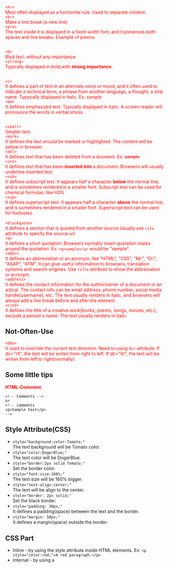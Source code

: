 `<hr>`<br>Most often displayed as a horizontal rule. Used to separate content.<br>
`<br>`<br>Make a line break (a new line)<br>
`<pre>`<br>The text inside it is displayed in a fixed-width font, and it preserves both spaces and line breaks. Example of poems.<br><br>

`<b>`<br>Blod text, without any importance.<br>
`<strong>`<br>Typically displayed in bold,with **strong importance**.<br><br>

`<i>`<br>It defines a part of text in an alternate voice or mood, and it often used to indicate a technical term, a phrase from another language, a thought, a ship name. Typocally displayed in italic. Ex: *sample*<br>
`<em>`<br>It defines emphasized text. Typically displayed in italic. A screen reader will pronounce the words in verbal stress.<br><br>

`<small>`<br>Smaller text.<br>
`<mark>`<br>It defines the text should be marked or highlighted. The content will be yellow in browser.<br>
`<del>`<br>It defines text that has been deleted from a doument. Ex: ~~sample~~<br>
`<ins>`<br>It defines text that has been **inserted into** a document. Browsers will usually underline inserted text.<br>
`<sub>`<br>It defines subscript text. It appears half a character **below** the normal line, and is sometimes rendered in a smaller font. Subscript text can be used for chemical formulas, like H2O.<br>
`<sup>`<br>It defines superscript text. It appears half a character **above** the normal line, and is sometimes rendered in a smaller font. Superscript text can be used for footnotes.<br>
<br>
`<blockquote>`<br>It defines a section that is quoted from another source.Usually use `cite` attribute to specify the source url.<br>
`<q>`<br>It defines a short quotation. Browsers normally insert quotation marks around the quotation. Ex: `<q>sample</q>` would be "sample".<br>
`<abbr>`<br>It defines an abbreviation or an acronym, like "HTML", "CSS", "Mr.", "Dr.", "ASAP", "ATM". It can give useful information to browsers, translation systems and search-engines. Use `title` attribute to show the abbreviation or acronym.<br>
`<address>`<br>It defines the contact information for the author/owner of a document or an artical. The contact info can be email address, phone number, social media handle(username), etc. The text usually renders in italic, and browsers will always add a line break before and after the element.<br>
`<cite>`<br>It defines the title of a creative work(books, poems, songs, movies, etc.), exclude a person's name. The text usually renders in italic.<br>

## Not-Often-Use
`<bdo>`<br>It used to override the current text direction. Need to using `dir` attribute. If dir="rtl", the text will be writen from right to left. If dir="ltr", the text will be writen from left to right(normally).
## Some little tips
**HTML-Comment**<br>
```
<!-- Comments --> 
or 
<!-- comments 
<p>Sample text</p>
-->
```
## Style Attribute(CSS)
- `style="background-color:Tomato;"`<br>The text background will be Tomato color.
- `style="color:DogerBlue;"`<br>The text color will be DogerBlue.
- `style="border:2px solid Tomato;"`<br>Set the border color.
- `style="font-size:160%;"`<br>The text size will be 160% bigger.
- `style="text-align:center;"`<br>The text will be align to the center.
- `style="border: 2px solid;"`<br>Set the black border.
- `style="padding: 30px;"`<br>It defines a padding(space) between the text and the border.
- `style="margin: 50px;"`<br>It defines a margin(space) outside the border.
## CSS Part
- Inline - by using the style attribute inside HTML elements. Ex: `<p style="color:red;">A red paragraph.</p>`
- Internal - by using a <style> element in the `<head>` section.<br>
Ex:
```
<style>
body {background-color: powderblue;}
h1 {color: blue;}
p {color:red;}
```
- External - by using a <link> element to link to an external CSS file. **Most common way to add CSS**
Ex:
```
<head>
  <link rel="stylesheet" href="style.css">
</head>
```
and the style.css will be: 
```
body {
  background-color: powderblue;
}
h1 {
  color: blue;
}
```
